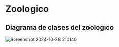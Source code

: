 # Zoologico
## Diagrama de clases del zoologico
![Screenshot 2024-10-28 210140](https://github.com/user-attachments/assets/4659dfcf-e165-467d-a76d-e7de80309f26)
